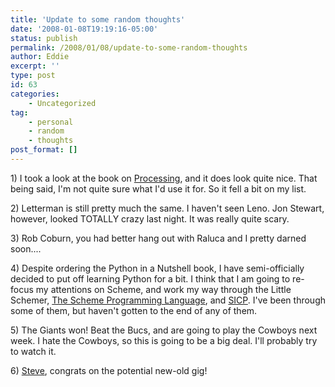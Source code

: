 ```yaml
---
title: 'Update to some random thoughts'
date: '2008-01-08T19:19:16-05:00'
status: publish
permalink: /2008/01/08/update-to-some-random-thoughts
author: Eddie
excerpt: ''
type: post
id: 63
categories:
    - Uncategorized
tag:
    - personal
    - random
    - thoughts
post_format: []
---
```

1\) I took a look at the book on [Processing](http://en.wikipedia.org/wiki/Processing_(programming_language)), and it does look quite nice. That being said, I'm not quite sure what I'd use it for. So it fell a bit on my list.

2\) Letterman is still pretty much the same. I haven't seen Leno. Jon Stewart, however, looked TOTALLY crazy last night. It was really quite scary.

3\) Rob Coburn, you had better hang out with Raluca and I pretty darned soon....

4\) Despite ordering the Python in a Nutshell book, I have semi-officially decided to put off learning Python for a bit. I think that I am going to re-focus my attentions on Scheme, and work my way through the Little Schemer, [The Scheme Programming Language](http://www.scheme.com/tspl3/), and [SICP](http://mitpress.mit.edu/sicp/).  I've been through some of them, but haven't gotten to the end of any of them.

5\) The Giants won! Beat the Bucs, and are going to play the Cowboys next week. I hate the Cowboys, so this is going to be a big deal. I'll probably try to watch it.

6\) [Steve](http://stevedockery.com), congrats on the potential new-old gig!